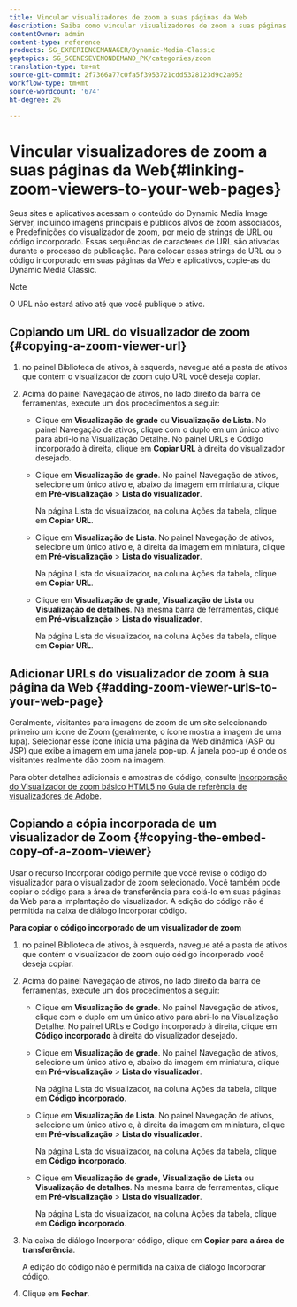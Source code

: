 ```yaml
---
title: Vincular visualizadores de zoom a suas páginas da Web
description: Saiba como vincular visualizadores de zoom a suas páginas da Web.
contentOwner: admin
content-type: reference
products: SG_EXPERIENCEMANAGER/Dynamic-Media-Classic
geptopics: SG_SCENESEVENONDEMAND_PK/categories/zoom
translation-type: tm+mt
source-git-commit: 2f7366a77c0fa5f3953721cdd5328123d9c2a052
workflow-type: tm+mt
source-wordcount: '674'
ht-degree: 2%

---
```



# Vincular visualizadores de zoom a suas páginas da Web{#linking-zoom-viewers-to-your-web-pages}

Seus sites e aplicativos acessam o conteúdo do Dynamic Media Image Server, incluindo imagens principais e públicos alvos de zoom associados, e Predefinições do visualizador de zoom, por meio de strings de URL ou código incorporado. Essas sequências de caracteres de URL são ativadas durante o processo de publicação. Para colocar essas strings de URL ou o código incorporado em suas páginas da Web e aplicativos, copie-as do Dynamic Media Classic.

>[!NOTE]
>
>O URL não estará ativo até que você publique o ativo.

## Copiando um URL do visualizador de zoom {#copying-a-zoom-viewer-url}

1. no painel Biblioteca de ativos, à esquerda, navegue até a pasta de ativos que contém o visualizador de zoom cujo URL você deseja copiar.
1. Acima do painel Navegação de ativos, no lado direito da barra de ferramentas, execute um dos procedimentos a seguir:

   * Clique em **Visualização de grade** ou **Visualização de Lista**. No painel Navegação de ativos, clique com o duplo em um único ativo para abri-lo na Visualização Detalhe. No painel URLs e Código incorporado à direita, clique em **Copiar URL** à direita do visualizador desejado.
   * Clique em **Visualização de grade**. No painel Navegação de ativos, selecione um único ativo e, abaixo da imagem em miniatura, clique em **Pré-visualização** > **Lista do visualizador**.

      Na página Lista do visualizador, na coluna Ações da tabela, clique em **Copiar URL**.

   * Clique em **Visualização de Lista**. No painel Navegação de ativos, selecione um único ativo e, à direita da imagem em miniatura, clique em **Pré-visualização** > **Lista do visualizador**.

      Na página Lista do visualizador, na coluna Ações da tabela, clique em **Copiar URL**.

   * Clique em **Visualização de grade**, **Visualização de Lista** ou **Visualização de detalhes**. Na mesma barra de ferramentas, clique em **Pré-visualização** > **Lista do visualizador**.

      Na página Lista do visualizador, na coluna Ações da tabela, clique em **Copiar URL**.

## Adicionar URLs do visualizador de zoom à sua página da Web {#adding-zoom-viewer-urls-to-your-web-page}

Geralmente, visitantes para imagens de zoom de um site selecionando primeiro um ícone de Zoom (geralmente, o ícone mostra a imagem de uma lupa). Selecionar esse ícone inicia uma página da Web dinâmica (ASP ou JSP) que exibe a imagem em uma janela pop-up. A janela pop-up é onde os visitantes realmente dão zoom na imagem.

Para obter detalhes adicionais e amostras de código, consulte [Incorporação do Visualizador de zoom básico HTML5 no Guia de referência de visualizadores de Adobe](https://experienceleague.adobe.com/docs/dynamic-media-developer-resources/library/viewers-aem-assets-dmc/basic-zoom/c-html5-20-basic-zoom-viewer-about.html#section-e1c3106f5b3e445d9b95be337c2f94e2).

## Copiando a cópia incorporada de um visualizador de Zoom {#copying-the-embed-copy-of-a-zoom-viewer}

Usar o recurso Incorporar código permite que você revise o código do visualizador para o visualizador de zoom selecionado. Você também pode copiar o código para a área de transferência para colá-lo em suas páginas da Web para a implantação do visualizador. A edição do código não é permitida na caixa de diálogo Incorporar código.

**Para copiar o código incorporado de um visualizador de zoom**

1. no painel Biblioteca de ativos, à esquerda, navegue até a pasta de ativos que contém o visualizador de zoom cujo código incorporado você deseja copiar.
1. Acima do painel Navegação de ativos, no lado direito da barra de ferramentas, execute um dos procedimentos a seguir:

   * Clique em **Visualização de grade**. No painel Navegação de ativos, clique com o duplo em um único ativo para abri-lo na Visualização Detalhe. No painel URLs e Código incorporado à direita, clique em **Código incorporado** à direita do visualizador desejado.
   * Clique em **Visualização de grade**. No painel Navegação de ativos, selecione um único ativo e, abaixo da imagem em miniatura, clique em **Pré-visualização** > **Lista do visualizador**.

      Na página Lista do visualizador, na coluna Ações da tabela, clique em **Código incorporado**.

   * Clique em **Visualização de Lista**. No painel Navegação de ativos, selecione um único ativo e, à direita da imagem em miniatura, clique em **Pré-visualização** > **Lista do visualizador**.

      Na página Lista do visualizador, na coluna Ações da tabela, clique em **Código incorporado**.

   * Clique em **Visualização de grade**, **Visualização de Lista** ou **Visualização de detalhes**. Na mesma barra de ferramentas, clique em **Pré-visualização** > **Lista do visualizador**.

      Na página Lista do visualizador, na coluna Ações da tabela, clique em **Código incorporado**.

1. Na caixa de diálogo Incorporar código, clique em **Copiar para a área de transferência**.

   A edição do código não é permitida na caixa de diálogo Incorporar código.

1. Clique em **Fechar**.
